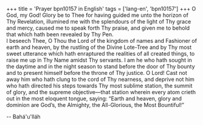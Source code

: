 +++
title = 'Prayer bpn10157 in English'
tags = ['lang-en', 'bpn10157']
+++
O God, my God!  Glory be to Thee for having guided me unto the horizon of Thy Revelation, illumined me with the splendours of the light of Thy grace and mercy, caused me to speak forth Thy praise, and given me to behold that which hath been revealed by Thy Pen.   
I beseech Thee, O Thou the Lord of the kingdom of names and Fashioner of earth and heaven, by the rustling of the Divine Lote-Tree and by Thy most sweet utterance which hath enraptured the realities of all created things, to raise me up in Thy Name amidst Thy servants.  I am he who hath sought in the daytime and in the night season to stand before the door of Thy bounty and to present himself before the throne of Thy justice.  O Lord!  Cast not away him who hath clung to the cord of Thy nearness, and deprive not him who hath directed his steps towards Thy most sublime station, the summit of glory, and the supreme objective—that station wherein every atom crieth out in the most eloquent tongue, saying:  “Earth and heaven, glory and dominion are God’s, the Almighty, the All-Glorious, the Most Bountiful!”

-- Bahá'u'lláh
